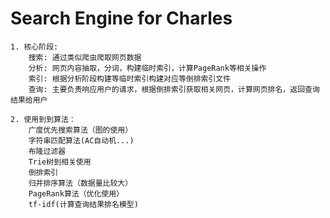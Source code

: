 # Search Engine for Charles
    1. 核心阶段:
        搜索: 通过类似爬虫爬取网页数据
        分析: 网页内容抽取，分词，构建临时索引，计算PageRank等相关操作
        索引: 根据分析阶段构建等临时索引构建对应等倒排索引文件
        查询: 主要负责响应用户的请求，根据倒排索引获取相关网页，计算网页排名，返回查询结果给用户
        
    2. 使用到到算法：
        广度优先搜索算法（图的使用）
        字符串匹配算法(AC自动机...)
        布隆过滤器
        Trie树到相关使用
        倒排索引
        归并排序算法（数据量比较大）
        PageRank算法（优化使用）
        tf-idf(计算查询结果排名模型) 
